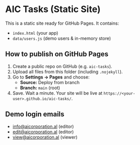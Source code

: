 # AIC Tasks (Static Site)

This is a static site ready for GitHub Pages. It contains:
- `index.html` (your app)
- `data/users.js` (demo users & in-memory store)

## How to publish on GitHub Pages
1. Create a public repo on GitHub (e.g. `aic-tasks`).
2. Upload all files from this folder (including `.nojekyll`).
3. Go to **Settings → Pages** and choose:
   - **Source:** Deploy from branch
   - **Branch:** `main` (root)
4. Save. Wait a minute. Your site will be live at `https://<your-user>.github.io/aic-tasks/`.

## Demo login emails
- info@aicorporation.al (editor)
- edit@aicorporation.al (editor)
- view@aicorporation.al (viewer)
